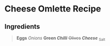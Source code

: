 # Cheese Omlette Recipe

## Ingredients

>**Eggs**
>_Onions_
>**Green _Chilli_**
>~~Olives~~
>***Cheese***
><sub>Salt</sub>



